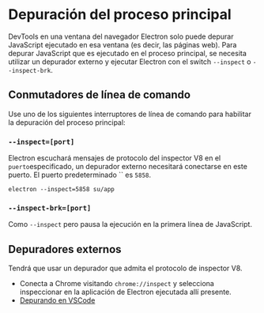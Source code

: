 # Depuración del proceso principal

DevTools en una ventana del navegador Electron solo puede depurar JavaScript ejecutado en esa ventana (es decir, las páginas web). Para depurar JavaScript que es ejecutado en el proceso principal, se necesita utilizar un depurador externo y ejecutar Electron con el switch `--inspect` o `--inspect-brk`.

## Conmutadores de línea de comando

Use uno de los siguientes interruptores de línea de comando para habilitar la depuración del proceso principal:

### `--inspect=[port]`

Electron escuchará mensajes de protocolo del inspector V8 en el `puerto`especificado, un depurador externo necesitará conectarse en este puerto. El puerto predeterminado `` es `5858`.

```shell
electron --inspect=5858 su/app
```

### `--inspect-brk=[port]`

Como `--inspect` pero pausa la ejecución en la primera línea de JavaScript.

## Depuradores externos

Tendrá que usar un depurador que admita el protocolo de inspector V8.

- Conecta a Chrome visitando `chrome://inspect` y selecciona inspeccionar en la aplicación de Electron ejecutada allí presente.
- [Depurando en VSCode](debugging-vscode.md)
